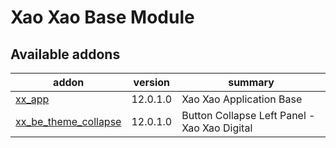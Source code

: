 Xao Xao Base Module
===================

Available addons
----------------
addon | version | summary
--- | --- | ---
[xx_app](xx_app/) | 12.0.1.0 | Xao Xao Application Base
[xx_be_theme_collapse](xx_be_theme_collapse/) | 12.0.1.0 | Button Collapse Left Panel - Xao Xao Digital

